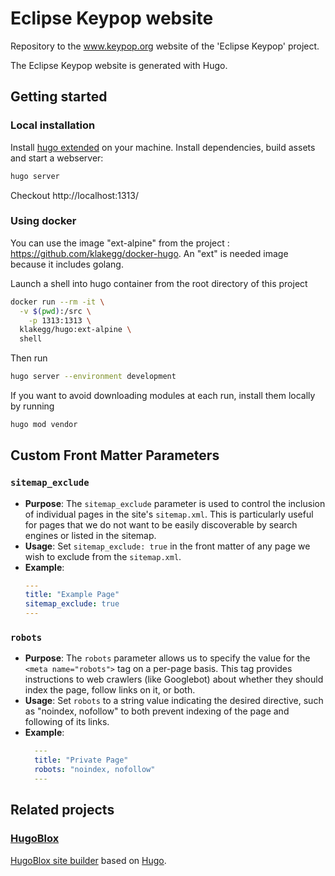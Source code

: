# Eclipse Keypop website  

Repository to the www.keypop.org website of the 'Eclipse Keypop' project.

The Eclipse Keypop website is generated with Hugo.

## Getting started

### Local installation
Install [hugo extended](https://gohugo.io/getting-started/installing/) on your machine.
Install dependencies, build assets and start a webserver:
```bash
hugo server
```

Checkout http://localhost:1313/

### Using docker 

You can use the image "ext-alpine" from the project : https://github.com/klakegg/docker-hugo. An "ext" is needed image because it includes golang.


Launch a shell into hugo container from the root directory of this project
```bash
docker run --rm -it \
  -v $(pwd):/src \
    -p 1313:1313 \
  klakegg/hugo:ext-alpine \
  shell
```

Then run
```bash
hugo server --environment development
```

If you want to avoid downloading modules at each run, install them locally by running
```bash
hugo mod vendor
```

## Custom Front Matter Parameters

### `sitemap_exclude`

- **Purpose**: The `sitemap_exclude` parameter is used to control the inclusion of individual pages in the site's
  `sitemap.xml`. This is particularly useful for pages that we do not want to be easily discoverable by search engines
  or listed in the sitemap.
- **Usage**: Set `sitemap_exclude: true` in the front matter of any page we wish to exclude from the `sitemap.xml`.
- **Example**:
  ```yaml
  ---
  title: "Example Page"
  sitemap_exclude: true
  ---

### `robots`
- **Purpose**: The `robots` parameter allows us to specify the value for the `<meta name="robots">` tag on a per-page
  basis. This tag provides instructions to web crawlers (like Googlebot) about whether they should index the page,
  follow links on it, or both.
- **Usage**: Set `robots` to a string value indicating the desired directive, such as "noindex, nofollow" to both
  prevent indexing of the page and following of its links.
- **Example**:
  ```yaml
    ---
    title: "Private Page"
    robots: "noindex, nofollow"
    ---

## Related projects

### [HugoBlox](https://github.com/HugoBlox/hugo-blox-builder)

[HugoBlox site builder](https://hugoblox.com/) based on [Hugo](https://gohugo.io/).